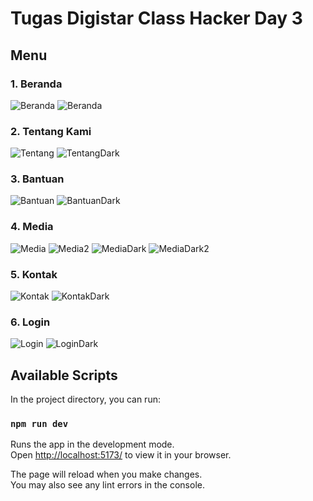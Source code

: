 # Tugas Digistar Class Hacker Day 3

## Menu

### 1. Beranda

![Beranda](./src/assets/images/Beranda.png)
![Beranda](./src/assets/images/Beranda_dark.png)

### 2. Tentang Kami

![Tentang](./src/assets/images/Tentang.png)
![TentangDark](./src/assets/images/Tentang_dark.png)

### 3. Bantuan

![Bantuan](./src/assets/images/Bantuan.png)
![BantuanDark](./src/assets/images/Bantuan_dark.png)

### 4. Media

![Media](./src/assets/images/Media.png)
![Media2](./src/assets/images/Media2.png)
![MediaDark](./src/assets/images/Media_dark.png)
![MediaDark2](./src/assets/images/Media_dark2.png)

### 5. Kontak

![Kontak](./src/assets/images/Kontak.png)
![KontakDark](./src/assets/images/Kontak_dark.png)

### 6. Login

![Login](./src/assets/images/Login.png)
![LoginDark](./src/assets/images/Login_dark.png)

## Available Scripts

In the project directory, you can run:

### `npm run dev`

Runs the app in the development mode.  
Open [http://localhost:5173/](http://localhost:5173) to view it in your browser.

The page will reload when you make changes.  
You may also see any lint errors in the console.
